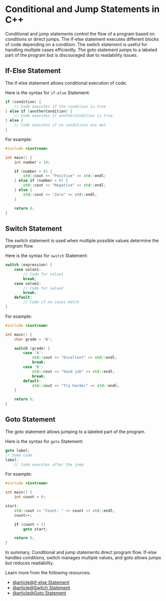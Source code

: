# Conditional and Jump Statements in C++

Conditional and jump statements control the flow of a program based on conditions or direct jumps. The if-else statement executes different blocks of code depending on a condition. The switch statement is useful for handling multiple cases efficiently. The goto statement jumps to a labeled part of the program but is discouraged due to readability issues.

## If-Else Statement

The if-else statement allows conditional execution of code.

Here is the syntax for `if-else` Statement:

```cpp
if (condition) {
    // Code executes if the condition is true
} else if (anotherCondition) {
    // Code executes if anotherCondition is true
} else {
    // Code executes if no conditions are met
}
```
For example:

```cpp
#include <iostream>

int main() {
    int number = 10;

    if (number > 0) {
        std::cout << "Positive" << std::endl;
    } else if (number < 0) {
        std::cout << "Negative" << std::endl;
    } else {
        std::cout << "Zero" << std::endl;
    }

    return 0;
}
```

## Switch Statement

The switch statement is used when multiple possible values determine the program flow.

Here is the syntax for `switch` Statement:

```cpp
switch (expression) {
    case value1:
        // Code for value1
        break;
    case value2:
        // Code for value2
        break;
    default:
        // Code if no cases match
}
```

For example:

```cpp
#include <iostream>

int main() {
    char grade = 'B';

    switch (grade) {
        case 'A':
            std::cout << "Excellent" << std::endl;
            break;
        case 'B':
            std::cout << "Good job" << std::endl;
            break;
        default:
            std::cout << "Try harder" << std::endl;
    }

    return 0;
}
```

## Goto Statement

The goto statement allows jumping to a labeled part of the program.

Here is the syntax for `goto` Statement:

```cpp
goto label;
// Some code
label:
    // Code executes after the jump
```
For example:

```cpp
#include <iostream>

int main() {
    int count = 0;

start:
    std::cout << "Count: " << count << std::endl;
    count++;

    if (count < 5)
        goto start;

    return 0;
}
```

In summary, Conditional and jump statements direct program flow. If-else handles conditions, switch manages multiple values, and goto allows jumps but reduces readability.

Learn more from the following resources:

- [@article@if-else Statement](https://www.geeksforgeeks.org/c-c-if-else-statement-with-examples/)
- [@article@Switch Statement](https://www.geeksforgeeks.org/switch-statement-in-cpp/)
- [@article@Goto Statement](https://www.tutorialspoint.com/cplusplus/cpp_goto_statement.htm)

